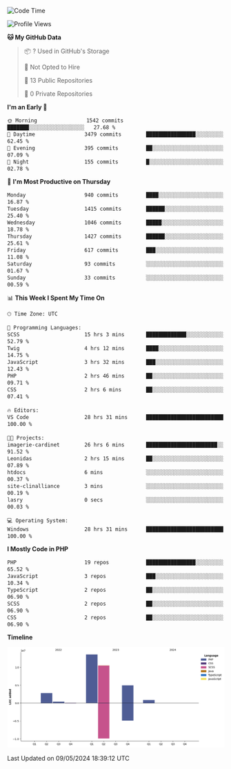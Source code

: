 <!--START_SECTION:waka-->
![Code Time](http://img.shields.io/badge/Code%20Time-1%2C666%20hrs%2041%20mins-blue)

![Profile Views](http://img.shields.io/badge/Profile%20Views-0-blue)

**🐱 My GitHub Data** 

> 📦 ? Used in GitHub's Storage 
 > 
> 🚫 Not Opted to Hire
 > 
> 📜 13 Public Repositories 
 > 
> 🔑 0 Private Repositories 
 > 
**I'm an Early 🐤** 

```text
🌞 Morning                1542 commits        ███████░░░░░░░░░░░░░░░░░░   27.68 % 
🌆 Daytime                3479 commits        ████████████████░░░░░░░░░   62.45 % 
🌃 Evening                395 commits         ██░░░░░░░░░░░░░░░░░░░░░░░   07.09 % 
🌙 Night                  155 commits         █░░░░░░░░░░░░░░░░░░░░░░░░   02.78 % 
```
📅 **I'm Most Productive on Thursday** 

```text
Monday                   940 commits         ████░░░░░░░░░░░░░░░░░░░░░   16.87 % 
Tuesday                  1415 commits        ██████░░░░░░░░░░░░░░░░░░░   25.40 % 
Wednesday                1046 commits        █████░░░░░░░░░░░░░░░░░░░░   18.78 % 
Thursday                 1427 commits        ██████░░░░░░░░░░░░░░░░░░░   25.61 % 
Friday                   617 commits         ███░░░░░░░░░░░░░░░░░░░░░░   11.08 % 
Saturday                 93 commits          ░░░░░░░░░░░░░░░░░░░░░░░░░   01.67 % 
Sunday                   33 commits          ░░░░░░░░░░░░░░░░░░░░░░░░░   00.59 % 
```


📊 **This Week I Spent My Time On** 

```text
🕑︎ Time Zone: UTC

💬 Programming Languages: 
SCSS                     15 hrs 3 mins       █████████████░░░░░░░░░░░░   52.79 % 
Twig                     4 hrs 12 mins       ████░░░░░░░░░░░░░░░░░░░░░   14.75 % 
JavaScript               3 hrs 32 mins       ███░░░░░░░░░░░░░░░░░░░░░░   12.43 % 
PHP                      2 hrs 46 mins       ██░░░░░░░░░░░░░░░░░░░░░░░   09.71 % 
CSS                      2 hrs 6 mins        ██░░░░░░░░░░░░░░░░░░░░░░░   07.41 % 

🔥 Editors: 
VS Code                  28 hrs 31 mins      █████████████████████████   100.00 % 

🐱‍💻 Projects: 
imagerie-cardinet        26 hrs 6 mins       ███████████████████████░░   91.52 % 
Leonidas                 2 hrs 15 mins       ██░░░░░░░░░░░░░░░░░░░░░░░   07.89 % 
htdocs                   6 mins              ░░░░░░░░░░░░░░░░░░░░░░░░░   00.37 % 
site-clinalliance        3 mins              ░░░░░░░░░░░░░░░░░░░░░░░░░   00.19 % 
lasry                    0 secs              ░░░░░░░░░░░░░░░░░░░░░░░░░   00.03 % 

💻 Operating System: 
Windows                  28 hrs 31 mins      █████████████████████████   100.00 % 
```

**I Mostly Code in PHP** 

```text
PHP                      19 repos            ████████████████░░░░░░░░░   65.52 % 
JavaScript               3 repos             ███░░░░░░░░░░░░░░░░░░░░░░   10.34 % 
TypeScript               2 repos             ██░░░░░░░░░░░░░░░░░░░░░░░   06.90 % 
SCSS                     2 repos             ██░░░░░░░░░░░░░░░░░░░░░░░   06.90 % 
CSS                      2 repos             ██░░░░░░░░░░░░░░░░░░░░░░░   06.90 % 
```



**Timeline**

![Lines of Code chart](https://raw.githubusercontent.com/tahar-elgunaoui/tahar-elgunaoui/main/assets/bar_graph.png)


 Last Updated on 09/05/2024 18:39:12 UTC
<!--END_SECTION:waka-->
